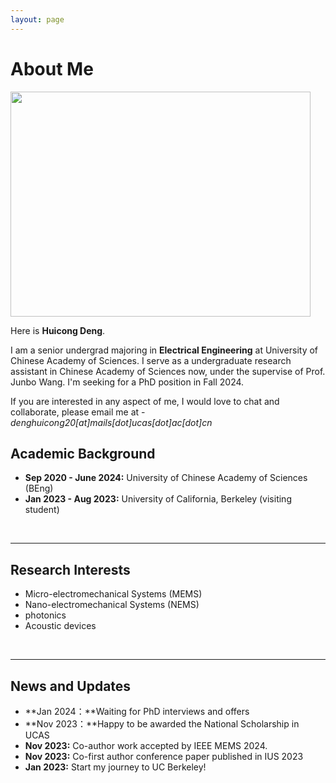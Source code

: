 ```yaml
---
layout: page
---
```


# About Me

<img src="https://huicongdeng.github.io/huicong.jpg" class="floatpic" width="480" height="360">

Here is **Huicong Deng**.

I am a senior undergrad majoring in **Electrical Engineering** at University of Chinese Academy of Sciences. I serve as a undergraduate research assistant in Chinese Academy of Sciences now, under the supervise of Prof. Junbo Wang. I'm seeking for a PhD position in Fall 2024.

If you are interested in any aspect of me, I would love to chat and collaborate, please email me at - *denghuicong20[at]mails[dot]ucas[dot]ac[dot]cn*

## Academic Background

- **Sep 2020 - June 2024:** University of Chinese Academy of Sciences (BEng)
- **Jan 2023 - Aug 2023:** University of California, Berkeley (visiting student)

<br>

---

## Research Interests

- Micro-electromechanical Systems (MEMS)
- Nano-electromechanical Systems (NEMS)
- photonics
- Acoustic devices

<br>

---

## News and Updates

- **Jan 2024：**Waiting for PhD interviews and offers
- **Nov 2023：**Happy to be awarded the National Scholarship in UCAS
- **Nov 2023:** Co-author work accepted by IEEE MEMS 2024.
- **Nov 2023:**  Co-first author conference paper published in IUS 2023
- **Jan 2023:** Start my journey to UC Berkeley!

